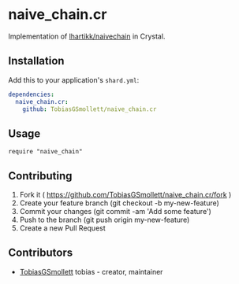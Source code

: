 # naive_chain.cr

Implementation of [lhartikk/naivechain](https://github.com/lhartikk/naivechain.git) in Crystal.

## Installation

Add this to your application's `shard.yml`:

```yaml
dependencies:
  naive_chain.cr:
    github: TobiasGSmollett/naive_chain.cr
```

## Usage

```crystal
require "naive_chain"
```

## Contributing

1. Fork it ( https://github.com/TobiasGSmollett/naive_chain.cr/fork )
2. Create your feature branch (git checkout -b my-new-feature)
3. Commit your changes (git commit -am 'Add some feature')
4. Push to the branch (git push origin my-new-feature)
5. Create a new Pull Request

## Contributors

- [TobiasGSmollett](https://github.com/TobiasGSmollett) tobias - creator, maintainer
